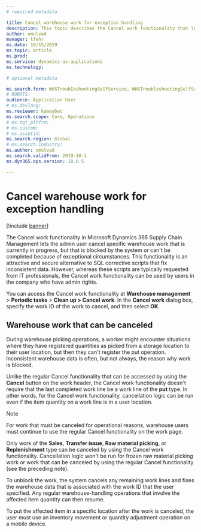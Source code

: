 ```yaml
---
# required metadata

title: Cancel warehouse work for exception handling
description: This topic describes the Cancel work functionality that lets warehouse supervisors handle blocked work.
author: omulvad
manager: tfehr
ms.date: 10/15/2019
ms.topic: article
ms.prod: 
ms.service: dynamics-ax-applications
ms.technology: 

# optional metadata

ms.search.form: WHSTroubIeshootingSeIfService, WHSTroubleshootingSelfService
# ROBOTS: 
audience: Application User
# ms.devlang: 
ms.reviewer: kamaybac
ms.search.scope: Core, Operations
# ms.tgt_pltfrm: 
# ms.custom: 
# ms.assetid: 
ms.search.region: Global
# ms.search.industry: 
ms.author: omulvad
ms.search.validFrom: 2019-10-1
ms.dyn365.ops.version: 10.0.5

---
```


# Cancel warehouse work for exception handling

[!include [banner](../includes/banner.md)]

The Cancel work functionality in Microsoft Dynamics 365 Supply Chain Management lets the admin user cancel specific warehouse work that is currently in progress, but that is blocked by the system or can't be completed because of exceptional circumstances. This functionality is an attractive and secure alternative to SQL corrective scripts that fix inconsistent data. However, whereas these scripts are typically requested from IT professionals, the Cancel work functionality can be used by users in the company who have admin rights.

You can access the Cancel work functionality at **Warehouse management** \> **Periodic tasks** \> **Clean up \> Cancel work**. In the **Cancel work** dialog box, specify the work ID of the work to cancel, and then select **OK**.

## Warehouse work that can be canceled

During warehouse picking operations, a worker might encounter situations where they have registered quantities as picked from a storage location to their user location, but then they can't register the put operation. Inconsistent warehouse data is often, but not always, the reason why work is blocked.

Unlike the regular Cancel functionality that can be accessed by using the **Cancel** button on the work header, the Cancel work functionality doesn't require that the last completed work line be a work line of the **put** type. In other words, for the Cancel work functionality, cancellation logic can be run even if the item quantity on a work line is in a user location.

> [!NOTE]
> For work that must be canceled for operational reasons, warehouse users must continue to use the regular Cancel functionality on the work page.

Only work of the **Sales**, **Transfer issue**, **Raw material picking**, or **Replenishment** type can be canceled by using the Cancel work functionality. Cancellation logic won't be run for frozen raw material picking work or work that can be canceled by using the regular Cancel functionality (see the preceding note).

To unblock the work, the system cancels any remaining work lines and fixes the warehouse data that is associated with the work ID that the user specified. Any regular warehouse-handling operations that involve the affected item quantity can then resume.

To put the affected item in a specific location after the work is canceled, the user must use an inventory movement or quantity adjustment operation on a mobile device.
